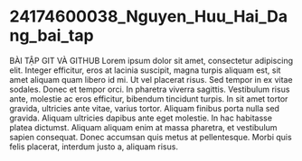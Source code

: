 # 24174600038_Nguyen_Huu_Hai_Dang_bai_tap
BÀI TẬP GIT VÀ GITHUB
Lorem ipsum dolor sit amet, consectetur adipiscing elit. Integer efficitur, eros at lacinia
suscipit, magna turpis aliquam est, sit amet aliquam quam libero id mi. Ut vel placerat risus.
Sed tempor in ex vitae sodales. Donec et tempor orci. In pharetra viverra sagittis. Vestibulum
risus ante, molestie ac eros efficitur, bibendum tincidunt turpis. In sit amet tortor gravida,
ultricies ante vitae, varius tortor. Aliquam finibus porta nulla sed gravida. Aliquam ultricies
dapibus ante eget molestie. In hac habitasse platea dictumst. Aliquam aliquam enim at massa
pharetra, et vestibulum sapien consequat. Donec accumsan quis metus at pellentesque. Morbi
quis felis placerat, interdum justo a, aliquam risus. 
